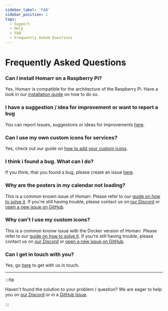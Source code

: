 ```yaml
---
sidebar_label: 'FAQ'
sidebar_position: 1
tags:
  - Support
  - Help
  - FAQ
  - Frequently Asked Questions
---
```


# Frequently Asked Questions

### Can I install Homarr on a Raspberry Pi?
Yes, Homarr is compatible for the architecture of the Raspberry Pi. Have a look in our <a href="/docs/quick-start/index">installation guide</a> on how to do so.

### I have a suggestion / idea for improvement or want to report a bug
You can report issues, suggestions or ideas for improvements <a href="https://github.com/ajnart/homarr/issues/new/choose">here</a>.

### Can I use my own custom icons for services?
Yes, check out our guide on <a href="/docs/advanced-features/custom-icons">how to add your custom icons</a>.

### I think i found a bug. What can I do?
If you think, that you found a bug, please create an issue <a href="https://github.com/ajnart/homarr/issues/new/choose">here</a>.

### Why are the posters in my calendar not loading?
This is a common known issue of Homarr. Please refer to our [guide on how to solve it](./../community/known-issues.md#🚨-adblocker-will-break-and-block-the-posters-of-tv-shows). If you're still having trouble, please contact us on [our Discord](./get-in-touch.md#discord) or [open a new issue on GitHub](https://github.com/ajnart/homarr/issues/new/choose).

### Why can't I use my custom icons?
This is a common knonw issue with the Docker version of Homarr. Please refer to our [guide on how to solve it](./../community/known-issues.md#🚨-docker-container-requires-a-restart-after-making-modifications-to-the-icons). If you're still having trouble, please contact us on [our Discord](./get-in-touch.md#discord) or [open a new issue on GitHub](https://github.com/ajnart/homarr/issues/new/choose).

### Can I get in touch with you?
Yes, go <a href="/docs/community/get-in-touch">here</a> to get with us in touch.

<hr/>

:::tip

Haven't found the solution to your problem / question? We are eager to help you on [our Discord](./get-in-touch.md#discord) or in a [GitHub Issue](https://github.com/ajnart/homarr/issues/new/choose).

:::